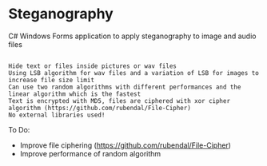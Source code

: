 # Steganography
C# Windows Forms application to apply steganography to image and audio files

```

Hide text or files inside pictures or wav files
Using LSB algorithm for wav files and a variation of LSB for images to increase file size limit
Can use two random algorithms with different performances and the linear algorithm which is the fastest
Text is encrypted with MD5, files are ciphered with xor cipher algorithm (https://github.com/rubendal/File-Cipher)
No external libraries used!
```




To Do:

* Improve file ciphering (https://github.com/rubendal/File-Cipher)
* Improve performance of random algorithm
